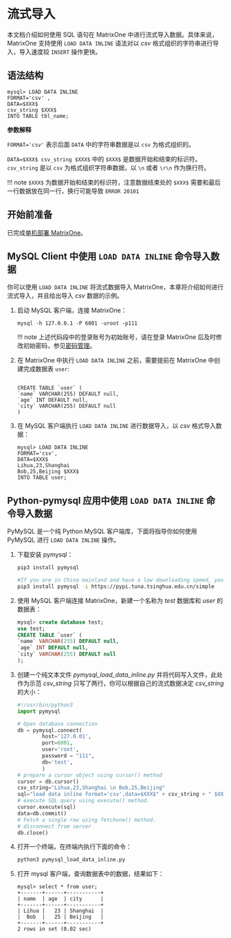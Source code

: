 # 流式导入

本文档介绍如何使用 SQL 语句在 MatrixOne 中进行流式导入数据。具体来说，MatrixOne 支持使用 `LOAD DATA INLINE` 语法对以 *csv* 格式组织的字符串进行导入，导入速度较 `INSERT` 操作更快。

## 语法结构

```mysql
mysql> LOAD DATA INLINE 
FORMAT='csv' ,
DATA=$XXX$
csv_string $XXX$
INTO TABLE tbl_name;
```

<!-- 等支持 json

mysql> LOAD DATA INLINE 
FORMAT=('csv'|'json') ,
DATA=$XXX$
(csv_string| json_string) $XXX$
INTO TABLE tbl_name;

-->

**参数解释**

`FORMAT='csv'` 表示后面 `DATA` 中的字符串数据是以 `csv` 为格式组织的。

`DATA=$XXX$ csv_string $XXX$` 中的 `$XXX$` 是数据开始和结束的标识符。`csv_string` 是以 `csv` 为格式组织字符串数据，以 `\n` 或者 `\r\n` 作为换行符。

!!! note
    `$XXX$` 为数据开始和结束的标识符，注意数据结束处的 `$XXX$` 需要和最后一行数据放在同一行，换行可能导致 `ERROR 20101`

## 开始前准备

已完成[单机部署 MatrixOne](../../Get-Started/install-standalone-matrixone.md)。

## MySQL Client 中使用 `LOAD DATA INLINE` 命令导入数据

你可以使用 `LOAD DATA INLINE` 将流式数据导入 MatrixOne，本章将介绍如何进行流式导入，并且给出导入 *csv* 数据的示例。

1. 启动 MySQL 客户端，连接 MatrixOne：

    ```mysql
    mysql -h 127.0.0.1 -P 6001 -uroot -p111
    ```

    !!! note
        上述代码段中的登录账号为初始账号，请在登录 MatrixOne 后及时修改初始密码，参见[密码管理](../../../Security/password-mgmt.md)。

2. 在 MatrixOne 中执行 `LOAD DATA INLINE` 之前，需要提前在 MatrixOne 中创建完成数据表 `user`:

    ```mysql

    CREATE TABLE `user` (
    `name` VARCHAR(255) DEFAULT null,
    `age` INT DEFAULT null,
    `city` VARCHAR(255) DEFAULT null
    )
    ```

3. 在 MySQL 客户端执行 `LOAD DATA INLINE` 进行数据导入，以 *csv* 格式导入数据：

    ```mysql
    mysql> LOAD DATA INLINE 
    FORMAT='csv',
    DATA=$XXX$
    Lihua,23,Shanghai
    Bob,25,Beijing $XXX$ 
    INTO TABLE user;
    ```

## Python-pymysql 应用中使用 `LOAD DATA INLINE` 命令导入数据

PyMySQL 是一个纯 Python MySQL 客户端库，下面将指导你如何使用 PyMySQL 进行 `LOAD DATA INLINE` 操作。

1. 下载安装 pymysql：

    ```bash
    pip3 install pymysql 

    #If you are in China mainland and have a low downloading speed, you can speed up the download by following commands.
    pip3 install pymysql -i https://pypi.tuna.tsinghua.edu.cn/simple 
    ```

2. 使用 MySQL 客户端连接 MatrixOne，新建一个名称为 *test* 数据库和 *user* 的数据表：

    ```sql
    mysql> create database test;
    use test;
    CREATE TABLE `user` (
    `name` VARCHAR(255) DEFAULT null,
    `age` INT DEFAULT null,
    `city` VARCHAR(255) DEFAULT null
    );
    ```

3. 创建一个纯文本文件 *pymysql_load_data_inline.py* 并将代码写入文件，此处作为示范 *csv_string* 只写了两行，你可以根据自己的流式数据决定 *csv_string* 的大小：

    ```python
    #!/usr/bin/python3
    import pymysql

    # Open database connection
    db = pymysql.connect(
            host='127.0.01',
            port=6001,
            user='root',
            password = "111",
            db='test',
            )
    # prepare a cursor object using cursor() method
    cursor = db.cursor()
    csv_string="Lihua,23,Shanghai \n Bob,25,Beijing"
    sql="load data inline format='csv',data=$XXX$" + csv_string + " $XXX$ into table user;"
    # execute SQL query using execute() method.
    cursor.execute(sql)
    data=db.commit()
    # Fetch a single row using fetchone() method.
    # disconnect from server
    db.close()

    ```

4. 打开一个终端，在终端内执行下面的命令：

    ```bash
    python3 pymysql_load_data_inline.py
    ```

5. 打开 mysql 客户端，查询数据表中的数据，结果如下：

    ```mysql
    mysql> select * from user;
    +-------+------+-----------+
    | name  | age  | city      |
    +-------+------+-----------+
    | Lihua |   23 | Shanghai  |
    |  Bob  |   25 | Beijing   |
    +-------+------+-----------+
    2 rows in set (0.02 sec)
    ```